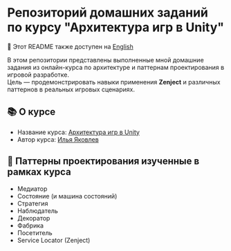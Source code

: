 # Репозиторий домашних заданий по курсу "Архитектура игр в Unity"

📖 Этот README также доступен на [English](README.md)

В этом репозитории представлены выполненные мной домашние задания из онлайн-курса по архитектуре и паттернам проектирования в игровой разработке.  
Цель — продемонстрировать навыки применения **Zenject** и различных паттернов в реальных игровых сценариях.

## 📚 О курсе

- Название курса: [Архитектура игр в Unity](https://yakovlevgamedev.ru/page37501206.html)  
- Автор курса: [Илья Яковлев](https://www.youtube.com/channel/UCfwEXtDdWr9nH4d6zgc6Phg)  

## 🎯 Паттерны проектирования изученные в рамках курса

- Медиатор
- Состояние (и машина состояний)
- Стратегия
- Наблюдатель
- Декоратор
- Фабрика
- Посетитель
- Service Locator (Zenject)
